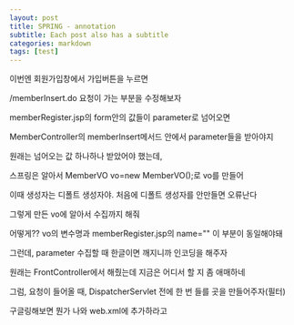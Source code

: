 ```yaml
---
layout: post
title: SPRING - annotation
subtitle: Each post also has a subtitle
categories: markdown
tags: [test]
---
```



이번엔 회원가입창에서 가입버튼을 누르면 

/memberInsert.do 요청이 가는 부분을 수정해보자

memberRegister.jsp의 form안의 값들이 parameter로 넘어오면

MemberController의 memberInsert메서드 안에서 parameter들을 받아야지

원래는 넘어오는 값 하나하나 받았어야 했는데,

스프링은 알아서 MemberVO vo=new MemberVO();로 vo를 만들어

이때 생성자는 디폴트 생성자야. 처음에 디폴트 생성자를 안만들면 오류난다

그렇게 만든 vo에 알아서 수집까지 해줘 

어떻게?? vo의 변수명과 memberRegister.jsp의 name="" 이 부분이 동일해야돼

그런데, parameter 수집할 때 한글이면 깨지니까 인코딩을 해주자

원래는 FrontController에서 해줬는데 지금은 어디서 할 지 좀 애매하네

그럼, 요청이 들어올 때, DispatcherServlet 전에 한 번 들를 곳을 만들어주자(필터)

구글링해보면 뭔가 나와 web.xml에 추가하라고




